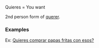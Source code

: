 Quieres = You want

2nd person form of [querer](querer).

### Examples

Ex: [Quieres comprar papas fritas con esos?](would-you-like-fries)
